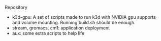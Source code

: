 Repository
- k3d-gpu: A set of scripts made to run k3d with NVIDIA gpu supports and volume mounting. Running build.sh should be enough.
- stream, gromacs, cm1: application deployment
- aux: some extra scripts to help life
